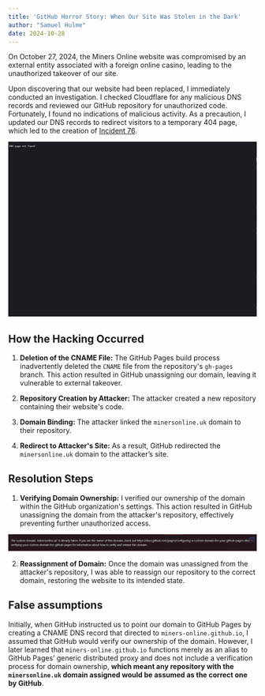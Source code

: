 ```yaml
---
title: 'GitHub Horror Story: When Our Site Was Stolen in the Dark'
author: "Samuel Hulme"
date: 2024-10-28
---
```


On October 27, 2024, the Miners Online website was compromised by an external entity associated with a foreign online casino, leading to the unauthorized takeover of our site.

Upon discovering that our website had been replaced, I immediately conducted an investigation. I checked Cloudflare for any malicious DNS records and reviewed our GitHub repository for unauthorized code. Fortunately, I found no indications of malicious activity. As a precaution, I updated our DNS records to redirect visitors to a temporary 404 page, which led to the creation of [Incident 76](https://status.minersonline.uk/incident/76).

![](./Screenshot_2024-10-28_192751.png)  

## How the Hacking Occurred

1. **Deletion of the CNAME File:** The GitHub Pages build process inadvertently deleted the `CNAME` file from the repository's `gh-pages` branch. This action resulted in GitHub unassigning our domain, leaving it vulnerable to external takeover.
   
2. **Repository Creation by Attacker:** The attacker created a new repository containing their website's code.

3. **Domain Binding:** The attacker linked the `minersonline.uk` domain to their repository.

4. **Redirect to Attacker's Site:** As a result, GitHub redirected the `minersonline.uk` domain to the attacker’s site.

## Resolution Steps

1. **Verifying Domain Ownership:** I verified our ownership of the domain within the GitHub organization's settings. This action resulted in GitHub unassigning the domain from the attacker's repository, effectively preventing further unauthorized access.

![](./Screenshot_2024-10-28_192523.png)  

2. **Reassignment of Domain:** Once the domain was unassigned from the attacker's repository, I was able to reassign our repository to the correct domain, restoring the website to its intended state.

## False assumptions

Initially, when GitHub instructed us to point our domain to GitHub Pages by creating a CNAME DNS record that directed to `miners-online.github.io`, I assumed that GitHub would verify our ownership of the domain. However, I later learned that `miners-online.github.io` functions merely as an alias to GitHub Pages’ generic distributed proxy and does not include a verification process for domain ownership, **which meant any repository with the `minersonline.uk` domain assigned would be assumed as the correct one by GitHub**.
